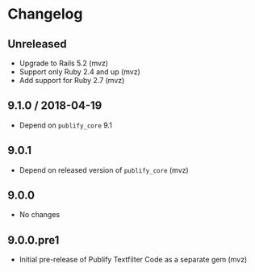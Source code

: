 # Changelog

## Unreleased

* Upgrade to Rails 5.2 (mvz)
* Support only Ruby 2.4 and up (mvz)
* Add support for Ruby 2.7 (mvz)

## 9.1.0 / 2018-04-19

* Depend on `publify_core` 9.1

## 9.0.1

* Depend on released version of `publify_core` (mvz)

## 9.0.0

* No changes

## 9.0.0.pre1

* Initial pre-release of Publify Textfilter Code as a separate gem (mvz)
